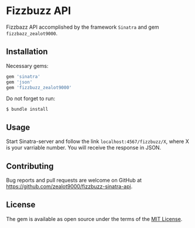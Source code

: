 # Fizzbuzz API 

Fizzbazz API accomplished by the framework <code>Sinatra</code> and gem <code>fizzbazz_zealot9000</code>.

## Installation

Necessary gems:

```ruby
gem 'sinatra'
gem 'json'
gem 'fizzbuzz_zealot9000'
```
Do not forget to run:

    $ bundle install

## Usage

Start Sinatra-server and follow the link <code>localhost:4567/fizzbuzz/X</code>, where X is your varriable number.
You will receive the response in JSON.

## Contributing

Bug reports and pull requests are welcome on GitHub at https://github.com/zealot9000/fizzbuzz-sinatra-api.

## License

The gem is available as open source under the terms of the [MIT License](http://opensource.org/licenses/MIT).


    